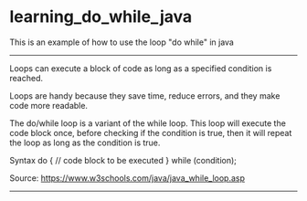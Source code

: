 # learning_do_while_java
This is an example of how to use the loop "do while" in java 

--------------------------------------------------------------------------------------------------------------------------------------------------------------------------------

Loops can execute a block of code as long as a specified condition is reached.

Loops are handy because they save time, reduce errors, and they make code more readable.

The do/while loop is a variant of the while loop. This loop will execute the code block once, before checking if the condition is true, 
then it will repeat the loop as long as the condition is true.

Syntax
do {
  // code block to be executed
}
while (condition);

Source: https://www.w3schools.com/java/java_while_loop.asp

--------------------------------------------------------------------------------------------------------------------------------------------------------------------------------
